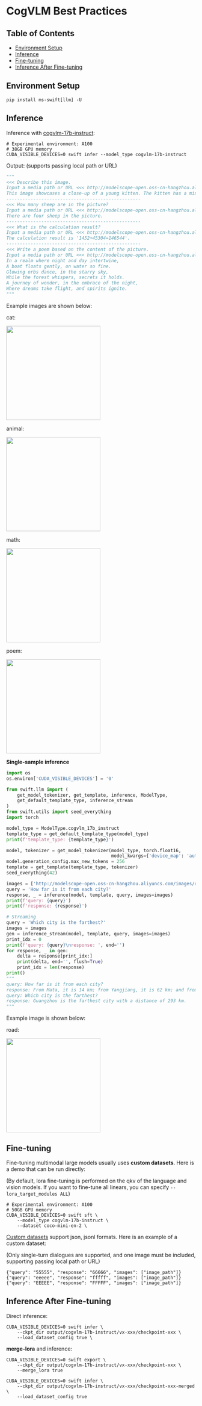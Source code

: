 # CogVLM Best Practices

## Table of Contents
- [Environment Setup](#environment-setup)
- [Inference](#inference)
- [Fine-tuning](#fine-tuning)
- [Inference After Fine-tuning](#inference-after-fine-tuning)

## Environment Setup
```shell
pip install ms-swift[llm] -U
```

## Inference

Inference with [cogvlm-17b-instruct](https://modelscope.cn/models/ZhipuAI/cogvlm-chat/summary):
```shell
# Experimental environment: A100
# 38GB GPU memory
CUDA_VISIBLE_DEVICES=0 swift infer --model_type cogvlm-17b-instruct
```

Output: (supports passing local path or URL)
```python
"""
<<< Describe this image.
Input a media path or URL <<< http://modelscope-open.oss-cn-hangzhou.aliyuncs.com/images/cat.png
This image showcases a close-up of a young kitten. The kitten has a mix of white and gray fur, with striking blue eyes. The fur appears soft and fluffy, and the kitten seems to be in a relaxed position, possibly resting or lounging.
--------------------------------------------------
<<< How many sheep are in the picture?
Input a media path or URL <<< http://modelscope-open.oss-cn-hangzhou.aliyuncs.com/images/animal.png
There are four sheep in the picture.
--------------------------------------------------
<<< What is the calculation result?
Input a media path or URL <<< http://modelscope-open.oss-cn-hangzhou.aliyuncs.com/images/math.png
The calculation result is '1452+45304=146544'.
--------------------------------------------------
<<< Write a poem based on the content of the picture.
Input a media path or URL <<< http://modelscope-open.oss-cn-hangzhou.aliyuncs.com/images/poem.png
In a realm where night and day intertwine,
A boat floats gently, on water so fine.
Glowing orbs dance, in the starry sky,
While the forest whispers, secrets it holds.
A journey of wonder, in the embrace of the night,
Where dreams take flight, and spirits ignite.
"""
```

Example images are shown below:

cat:

<img src="http://modelscope-open.oss-cn-hangzhou.aliyuncs.com/images/cat.png" width="250" style="display: inline-block;">

animal:

<img src="http://modelscope-open.oss-cn-hangzhou.aliyuncs.com/images/animal.png" width="250" style="display: inline-block;">

math:

<img src="http://modelscope-open.oss-cn-hangzhou.aliyuncs.com/images/math.png" width="250" style="display: inline-block;">

poem:

<img src="http://modelscope-open.oss-cn-hangzhou.aliyuncs.com/images/poem.png" width="250" style="display: inline-block;">

**Single-sample inference**

```python
import os
os.environ['CUDA_VISIBLE_DEVICES'] = '0'

from swift.llm import (
    get_model_tokenizer, get_template, inference, ModelType,
    get_default_template_type, inference_stream
)
from swift.utils import seed_everything
import torch

model_type = ModelType.cogvlm_17b_instruct
template_type = get_default_template_type(model_type)
print(f'template_type: {template_type}')

model, tokenizer = get_model_tokenizer(model_type, torch.float16,
                                       model_kwargs={'device_map': 'auto'})
model.generation_config.max_new_tokens = 256
template = get_template(template_type, tokenizer)
seed_everything(42)

images = ['http://modelscope-open.oss-cn-hangzhou.aliyuncs.com/images/road.png']
query = 'How far is it from each city?'
response, _ = inference(model, template, query, images=images)
print(f'query: {query}')
print(f'response: {response}')

# Streaming
query = 'Which city is the farthest?'
images = images
gen = inference_stream(model, template, query, images=images)
print_idx = 0
print(f'query: {query}\nresponse: ', end='')
for response, _ in gen:
    delta = response[print_idx:]
    print(delta, end='', flush=True)
    print_idx = len(response)
print()
"""
query: How far is it from each city?
response: From Mata, it is 14 km; from Yangjiang, it is 62 km; and from Guangzhou, it is 293 km.
query: Which city is the farthest?
response: Guangzhou is the farthest city with a distance of 293 km.
"""
```

Example image is shown below:

road:

<img src="http://modelscope-open.oss-cn-hangzhou.aliyuncs.com/images/road.png" width="250" style="display: inline-block;">


## Fine-tuning
Fine-tuning multimodal large models usually uses **custom datasets**. Here is a demo that can be run directly:

(By default, lora fine-tuning is performed on the qkv of the language and vision models. If you want to fine-tune all linears, you can specify `--lora_target_modules ALL`)
```shell
# Experimental environment: A100
# 50GB GPU memory
CUDA_VISIBLE_DEVICES=0 swift sft \
    --model_type cogvlm-17b-instruct \
    --dataset coco-mini-en-2 \
```

[Custom datasets](../LLM/Customization.md#-Recommended-Command-line-arguments) support json, jsonl formats. Here is an example of a custom dataset:

(Only single-turn dialogues are supported, and one image must be included, supporting passing local path or URL)

```jsonl
{"query": "55555", "response": "66666", "images": ["image_path"]}
{"query": "eeeee", "response": "fffff", "images": ["image_path"]}
{"query": "EEEEE", "response": "FFFFF", "images": ["image_path"]}
```


## Inference After Fine-tuning
Direct inference:
```shell
CUDA_VISIBLE_DEVICES=0 swift infer \
    --ckpt_dir output/cogvlm-17b-instruct/vx-xxx/checkpoint-xxx \
    --load_dataset_config true \
```

**merge-lora** and inference:
```shell
CUDA_VISIBLE_DEVICES=0 swift export \
    --ckpt_dir output/cogvlm-17b-instruct/vx-xxx/checkpoint-xxx \
    --merge_lora true

CUDA_VISIBLE_DEVICES=0 swift infer \
    --ckpt_dir output/cogvlm-17b-instruct/vx-xxx/checkpoint-xxx-merged \
    --load_dataset_config true
```
